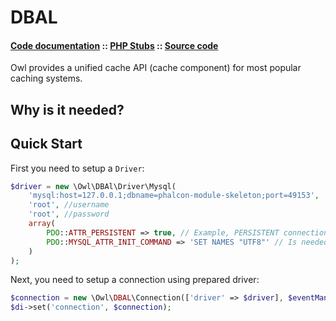 DBAL
====
#### [Code documentation](https://framework.lowl.io/code/current/namespace/Owl/DBAL.html) :: [PHP Stubs](https://github.com/owl-framework/owl/tree/master/ide/Owl/dbal) :: [Source code](https://github.com/owl-framework/owl/tree/master/owl/DBAL)

Owl provides a unified cache API (cache component) for most popular caching systems.

## Why is it needed?


## Quick Start

First you need to setup a `Driver`:

```php
$driver = new \Owl\DBAl\Driver\Mysql(
    'mysql:host=127.0.0.1;dbname=phalcon-module-skeleton;port=49153',
    'root', //username
    'root', //password
    array(
        PDO::ATTR_PERSISTENT => true, // Example, PERSISTENT connection
        PDO::MYSQL_ATTR_INIT_COMMAND => 'SET NAMES "UTF8"' // Is needed to use utf8 in connection
    )
);
```

Next, you need to setup a connection using prepared driver:

```php
$connection = new \Owl\DBAL\Connection(['driver' => $driver], $eventManager);
$di->set('connection', $connection);
```
